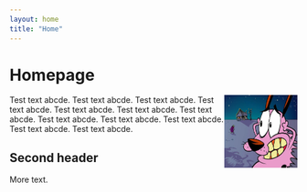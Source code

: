 ```yaml
---
layout: home
title: "Home"
---
```

# Homepage

<img style="float: right" src="images/test.jpg" width="128" height="128">

Test text abcde.
Test text abcde.
Test text abcde.
Test text abcde.
Test text abcde.
Test text abcde.
Test text abcde.
Test text abcde.
Test text abcde.
Test text abcde.
Test text abcde.
Test text abcde.


## Second header
More text.